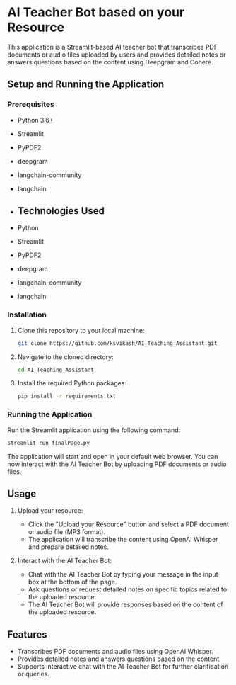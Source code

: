 # AI Teacher Bot based on your Resource

This application is a Streamlit-based AI teacher bot that transcribes PDF documents or audio files uploaded by users and provides detailed notes or answers questions based on the content using Deepgram and Cohere.

## Setup and Running the Application

### Prerequisites

- Python 3.6+
- Streamlit
- PyPDF2
- deepgram
- langchain-community
- langchain

- ## Technologies Used

- Python
- Streamlit
- PyPDF2
- deepgram
- langchain-community
- langchain

### Installation

1. Clone this repository to your local machine:

    ```bash
    git clone https://github.com/ksvikash/AI_Teaching_Assistant.git
    ```

2. Navigate to the cloned directory:

    ```bash
    cd AI_Teaching_Assistant
    ```

3. Install the required Python packages:

    ```bash
    pip install -r requirements.txt
    ```

### Running the Application

Run the Streamlit application using the following command:

```bash
streamlit run finalPage.py
```

The application will start and open in your default web browser. You can now interact with the AI Teacher Bot by uploading PDF documents or audio files.

## Usage

1. Upload your resource:
   - Click the "Upload your Resource" button and select a PDF document or audio file (MP3 format).
   - The application will transcribe the content using OpenAI Whisper and prepare detailed notes.

2. Interact with the AI Teacher Bot:
   - Chat with the AI Teacher Bot by typing your message in the input box at the bottom of the page.
   - Ask questions or request detailed notes on specific topics related to the uploaded resource.
   - The AI Teacher Bot will provide responses based on the content of the uploaded resource.

## Features

- Transcribes PDF documents and audio files using OpenAI Whisper.
- Provides detailed notes and answers questions based on the content.
- Supports interactive chat with the AI Teacher Bot for further clarification or queries.

